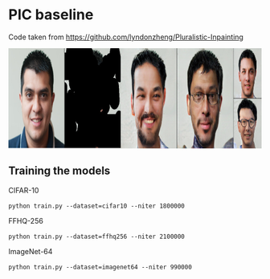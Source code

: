 # PIC baseline

Code taken from https://github.com/lyndonzheng/Pluralistic-Inpainting

<p float="left">
<img src="pic.jpg" height="200px"/>
</p>

## Training the models

CIFAR-10

```
python train.py --dataset=cifar10 --niter 1800000
```

FFHQ-256

```
python train.py --dataset=ffhq256 --niter 2100000
```

ImageNet-64
```
python train.py --dataset=imagenet64 --niter 990000
```
